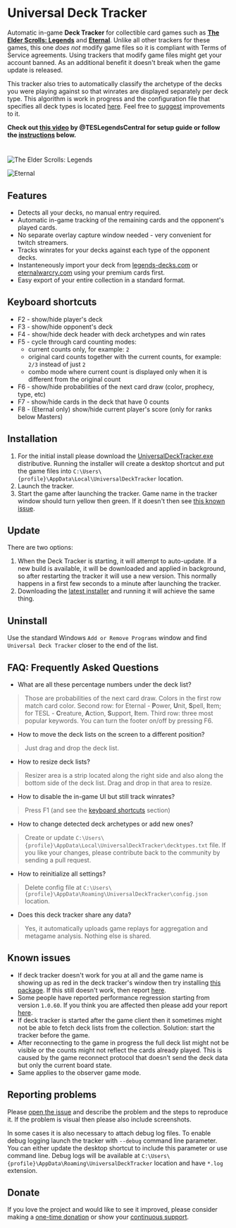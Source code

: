 # Universal Deck Tracker
Automatic in-game **Deck Tracker** for collectible card games such as [**The Elder Scrolls: Legends**](https://legends.bethesda.net) and [**Eternal**](https://www.eternalcardgame.com/). Unlike all other trackers for these games, this one *does not* modify game files so it is compliant with Terms of Service agreements. Using trackers that modify game files might get your account banned. As an additional benefit it doesn't break when the game update is released.

This tracker also tries to automatically classify the archetype of the decks you were playing against so that winrates are displayed separately per deck type. This algorithm is work in progress and the configuration file that specifies all deck types is located [here](DeckTracker.Common/decktypes.txt). Feel free to [suggest](https://github.com/extesy/DeckTracker/issues) improvements to it.

**Check out [this video](https://www.youtube.com/watch?v=-iHewjQG1S0) by @TESLegendsCentral for setup guide or follow the [instructions](#installation) below.**

#

![The Elder Scrolls: Legends](https://user-images.githubusercontent.com/65872/27020491-b9daea98-4ef6-11e7-8ce4-7c59df1853a7.jpg)

![Eternal](https://cloud.githubusercontent.com/assets/65872/26518058/aba71222-425c-11e7-8392-ed9981a23c8b.jpg)

## Features
* Detects all your decks, no manual entry required.
* Automatic in-game tracking of the remaining cards and the opponent's played cards.
* No separate overlay capture window needed - very convenient for twitch streamers.
* Tracks winrates for your decks against each type of the opponent decks.
* Instanteneously import your deck from [legends-decks.com](http://www.legends-decks.com) or [eternalwarcry.com](https://eternalwarcry.com) using your premium cards first.
* Easy export of your entire collection in a standard format.

## Keyboard shortcuts
* F2 - show/hide player's deck
* F3 - show/hide opponent's deck
* F4 - show/hide deck header with deck archetypes and win rates
* F5 - cycle through card counting modes:
  * current counts only, for example: `2`
  * original card counts together with the current counts, for example: `2/3` instead of just `2`
  * combo mode where current count is displayed only when it is different from the original count
* F6 - show/hide probabilities of the next card draw (color, prophecy, type, etc)
* F7 - show/hide cards in the deck that have 0 counts
* F8 - (Eternal only) show/hide current player's score (only for ranks below Masters)

## Installation
1. For the initial install please download the [UniversalDeckTracker.exe](https://github.com/extesy/DeckTracker/releases/latest) distributive. Running the installer will create a desktop shortcut and put the game files into `C:\Users\{profile}\AppData\Local\UniversalDeckTracker` location.
2. Launch the tracker.
3. Start the game after launching the tracker. Game name in the tracker window should turn yellow then green. If it doesn't then see [this known issue](https://github.com/extesy/decktracker/issues/5).

## Update
There are two options:
1. When the Deck Tracker is starting, it will attempt to auto-update. If a new build is available, it will be downloaded and applied in background, so after restarting the tracker it will use a new version. This normally happens in a first few seconds to a minute after launching the tracker.
2. Downloading the [latest installer](https://github.com/extesy/DeckTracker/releases/latest) and running it will achieve the same thing.

## Uninstall
Use the standard Windows `Add or Remove Programs` window and find `Universal Deck Tracker` closer to the end of the list.

## FAQ: Frequently Asked Questions
* What are all these percentage numbers under the deck list?
> Those are probabilities of the next card draw. Colors in the first row match card color. Second row: for Eternal - **P**ower, **U**nit, **S**pell, **I**tem; for TESL - **C**reature, **A**ction, **S**upport, **I**tem. Third row: three most popular keywords. You can turn the footer on/off by pressing F6.
* How to move the deck lists on the screen to a different position?
> Just drag and drop the deck list.
* How to resize deck lists?
> Resizer area is a strip located along the right side and also along the bottom side of the deck list. Drag and drop in that area to resize.
* How to disable the in-game UI but still track winrates?
> Press F1 (and see the [keyboard shortcuts](#keyboard-shortcuts) section)
* How to change detected deck archetypes or add new ones?
> Create or update `C:\Users\{profile}\AppData\Local\UniversalDeckTracker\decktypes.txt` file. If you like your changes, please contribute back to the community by sending a pull request.
* How to reinitialize all settings?
> Delete config file at `C:\Users\{profile}\AppData\Roaming\UniversalDeckTracker\config.json` location.
* Does this deck tracker share any data?
> Yes, it automatically uploads game replays for aggregation and metagame analysis. Nothing else is shared.

## Known issues
* If deck tracker doesn't work for you at all and the game name is showing up as red in the deck tracker's window then try installing [this package](https://www.microsoft.com/en-us/download/details.aspx?id=50040). If this still doesn't work, then report [here](https://github.com/extesy/DeckTracker/issues/5).
* Some people have reported performance regression starting from version `1.0.60`. If you think you are affected then please add your report [here](https://github.com/extesy/DeckTracker/issues/21).
* If deck tracker is started after the game client then it sometimes might not be able to fetch deck lists from the collection. Solution: start the tracker before the game.
* After reconnecting to the game in progress the full deck list might not be visible or the counts might not reflect the cards already played. This is caused by the game reconnect protocol that doesn't send the deck data but only the current board state.
* Same applies to the observer game mode.

## Reporting problems
Please [open the issue](https://github.com/extesy/DeckTracker/issues) and describe the problem and the steps to reproduce it. If the problem is visual then please also include screenshots.

In some cases it is also necessary to attach debug log files. To enable debug logging launch the tracker with `--debug` command line parameter. You can either update the desktop shortcut to include this parameter or use command line. Debug logs will be available at `C:\Users\{profile}\AppData\Roaming\UniversalDeckTracker` location and have `*.log` extension.

## Donate
If you love the project and would like to see it improved, please consider making a [one-time donation](https://www.paypal.me/OlegAnashkin) or show your [continuous support](https://gratipay.com/Deck-Tracker/).
